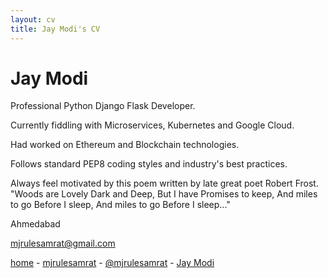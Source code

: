 ```yaml
---
layout: cv
title: Jay Modi's CV
---
```

# Jay Modi

Professional Python Django Flask Developer.

Currently fiddling with Microservices, Kubernetes and Google Cloud.

Had worked on Ethereum and Blockchain technologies.

Follows standard PEP8 coding styles and industry's best practices.

Always feel motivated by this poem written by late great poet Robert Frost.
"Woods are Lovely Dark and Deep,
But I have Promises to keep,
And miles to go Before I sleep,
And miles to go Before I sleep..."

Ahmedabad<br/>

<a href="mailto:mjrulesamrat@gmail.com">mjrulesamrat@gmail.com</a>

<div id="webaddress">
  <a href="https://mjrulesamrat.github.io" title="Jay Modi | Home"><i class="fas fa-home"></i> home</a> -
  <a href="https://github.com/mjrulesamrat" title="Jay Modi | GitHub"><i class="fab fa-github"></i> mjrulesamrat</a> -
  <a href="https://twitter.com/mjrulesamrat" title="Jay Modi | Twitter"><i class="fab fa-twitter"></i> @mjrulesamrat</a> -
  <a href="https://linkedin.com/in/mjrulesamrat" title="Jay Modi | Linkedin"><i class="fab fa-linkedin"></i> Jay Modi</a>
</div>

<script src="https://app.wotnot.io/chat-widget/B62DGUvB8cPb012319736028Z2NpgDKB.js" defer></script>


